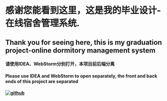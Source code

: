 # 感谢您能看到这里，这是我的毕业设计-在线宿舍管理系统.
## Thank you for seeing here, this is my graduation project-online dormitory management system

#### 请使用IDEA、WebStorm分别打开，本项目前后端分离
#### Please use IDEA and WebStorm to open separately, the front and back ends of this project are separated


#### [![github](https://img.shields.io/badge/github-chenlun11-brightgreen.svg)](https://lchnan.cn)
